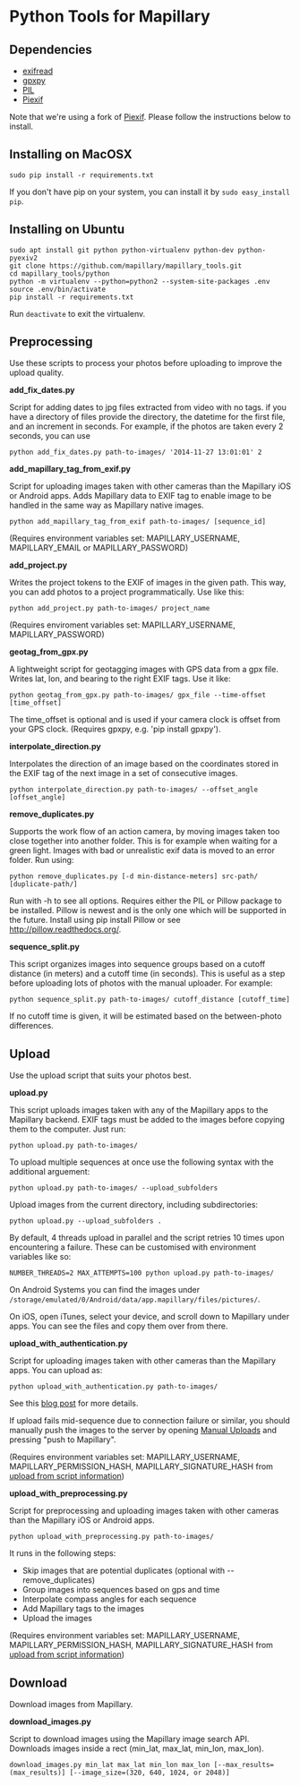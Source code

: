 Python Tools for Mapillary
=============

## Dependencies

* [exifread]
* [gpxpy]
* [PIL]
* [Piexif]

Note that we're using a fork of [Piexif](https://github.com/hMatoba/Piexif). Please follow the instructions below to install.  

## Installing on MacOSX
    sudo pip install -r requirements.txt

If you don't have pip on your system, you can install it by `sudo easy_install pip`.

## Installing on Ubuntu

    sudo apt install git python python-virtualenv python-dev python-pyexiv2
    git clone https://github.com/mapillary/mapillary_tools.git
    cd mapillary_tools/python
    python -m virtualenv --python=python2 --system-site-packages .env
    source .env/bin/activate
    pip install -r requirements.txt
    
Run `deactivate` to exit the virtualenv.

## Preprocessing
Use these scripts to process your photos before uploading to improve the upload quality.

**add_fix_dates.py**

Script for adding dates to jpg files extracted from video with no tags. if you have a directory of files
provide the directory, the datetime for the first file, and an increment in seconds. For example, if the photos are
taken every 2 seconds, you can use

    python add_fix_dates.py path-to-images/ '2014-11-27 13:01:01' 2


**add_mapillary_tag_from_exif.py**

Script for uploading images taken with other cameras than the Mapillary iOS or Android apps.
Adds Mapillary data to EXIF tag to enable image to be handled in the same way as Mapillary
native images.

    python add_mapillary_tag_from_exif path-to-images/ [sequence_id]

(Requires environment variables set: MAPILLARY_USERNAME, MAPILLARY_EMAIL or MAPILLARY_PASSWORD)

**add_project.py**

Writes the project tokens to the EXIF of images in the given path. This way, you can add photos to a project programmatically. Use like this:

    python add_project.py path-to-images/ project_name

(Requires enviroment variables set: MAPILLARY_USERNAME, MAPILLARY_PASSWORD)

**geotag_from_gpx.py**

A lightweight script for geotagging images with GPS data from a gpx file. Writes lat, lon, and bearing to the right EXIF tags. Use it like:

    python geotag_from_gpx.py path-to-images/ gpx_file --time-offset [time_offset]

The time_offset is optional and is used if your camera clock is offset from your GPS clock. (Requires gpxpy, e.g. 'pip install gpxpy').


**interpolate_direction.py**

Interpolates the direction of an image based on the coordinates stored in
the EXIF tag of the next image in a set of consecutive images.

    python interpolate_direction.py path-to-images/ --offset_angle [offset_angle]


**remove_duplicates.py**

Supports the work flow of an action camera, by moving images taken too close together into another folder. This is for example when waiting for a green light. Images with bad or unrealistic exif data is moved to an error folder. Run using:

    python remove_duplicates.py [-d min-distance-meters] src-path/ [duplicate-path/]

Run with -h to see all options. Requires either the PIL or Pillow package to be installed. Pillow is newest and is the only one which will be supported in the future. Install using pip install Pillow or see http://pillow.readthedocs.org/.


**sequence_split.py**

This script organizes images into sequence groups based on a cutoff distance (in meters) and a cutoff time (in seconds). This is useful as a step before uploading lots of photos with the manual uploader. For example:

    python sequence_split.py path-to-images/ cutoff_distance [cutoff_time]

If no cutoff time is given, it will be estimated based on the between-photo differences.


## Upload

Use the upload script that suits your photos best.

**upload.py**

This script uploads images taken with any of the Mapillary apps to the Mapillary backend. EXIF tags must be added to the images before copying them to the computer. Just run:

    python upload.py path-to-images/

To upload multiple sequences at once use the following syntax with the additional arguement:

    python upload.py path-to-images/ --upload_subfolders

Upload images from the current directory, including subdirectories:

    python upload.py --upload_subfolders .

By default, 4 threads upload in parallel and the script retries 10 times upon encountering a failure. These can be customised with environment variables like so:

    NUMBER_THREADS=2 MAX_ATTEMPTS=100 python upload.py path-to-images/

On Android Systems you can find the images under `/storage/emulated/0/Android/data/app.mapillary/files/pictures/`.

On iOS, open iTunes, select your device, and scroll down to Mapillary under apps. You can see the files and copy them over from there.


**upload_with_authentication.py**

Script for uploading images taken with other cameras than the Mapillary apps. You can upload as:

    python upload_with_authentication.py path-to-images/

See this [blog post](http://blog.mapillary.com/technology/2014/07/21/upload-scripts.html) for more details.

If upload fails mid-sequence due to connection failure or similar, you should manually push the images to the server by opening [Manual Uploads](https://legacy.mapillary.com/map/upload/im) and pressing "push to Mapillary".

(Requires environment variables set:  MAPILLARY_USERNAME, MAPILLARY_PERMISSION_HASH, MAPILLARY_SIGNATURE_HASH from [upload from script information](https://www.mapillary.com/app/settings/developers))

**upload_with_preprocessing.py**

Script for preprocessing and uploading images taken with other cameras than
the Mapillary iOS or Android apps.

    python upload_with_preprocessing.py path-to-images/

It runs in the following steps:

- Skip images that are potential duplicates (optional with --remove_duplicates)
- Group images into sequences based on gps and time
- Interpolate compass angles for each sequence
- Add Mapillary tags to the images
- Upload the images

(Requires environment variables set:  MAPILLARY_USERNAME, MAPILLARY_PERMISSION_HASH, MAPILLARY_SIGNATURE_HASH from [upload from script information](https://www.mapillary.com/app/settings/developers))

## Download

Download images from Mapillary.

**download_images.py**

Script to download images using the Mapillary image search API. Downloads images inside a rect (min_lat, max_lat, min_lon, max_lon).

    download_images.py min_lat max_lat min_lon max_lon [--max_results=(max_results)] [--image_size=(320, 640, 1024, or 2048)]


[exifread]: https://pypi.python.org/pypi/ExifRead
[gpxpy]: https://pypi.python.org/pypi/gpxpy
[PIL]: https://pypi.python.org/pypi/Pillow/2.2.1
[Piexif]: https://github.com/mapillary/Piexif

